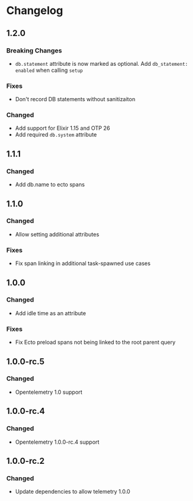 # Changelog

## 1.2.0

### Breaking Changes

* `db.statement` attribute is now marked as optional. Add `db_statement: enabled` when calling `setup`

### Fixes

* Don't record DB statements without sanitizaiton

### Changed

* Add support for Elixir 1.15 and OTP 26
* Add required `db.system` attribute

## 1.1.1

### Changed

* Add db.name to ecto spans

## 1.1.0

### Changed

* Allow setting additional attributes

### Fixes

* Fix span linking in additional task-spawned use cases

## 1.0.0

### Changed

* Add idle time as an attribute

### Fixes

* Fix Ecto preload spans not being linked to the root parent query

## 1.0.0-rc.5

### Changed

* Opentelemetry 1.0 support

## 1.0.0-rc.4

### Changed

* Opentelemetry 1.0.0-rc.4 support

## 1.0.0-rc.2

### Changed

* Update dependencies to allow telemetry 1.0.0

